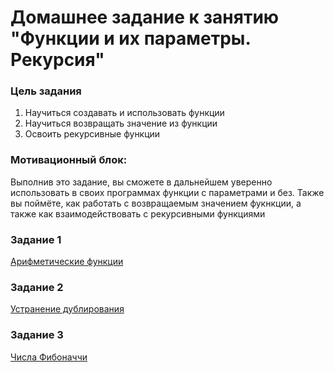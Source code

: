 # Домашнее задание к занятию "Функции и их параметры. Рекурсия"

### Цель задания

1. Научиться создавать и использовать функции
2. Научиться возвращать значение из функции
3. Освоить рекурсивные функции

### Мотивационный блок:

Выполнив это задание, вы сможете в дальнейшем уверенно использовать в своих программах функции с параметрами и без. Также вы поймёте, как работать с возвращаемым значением фукнкции, а также как взаимодействовать с рекурсивными функциями





### Задание 1

[Арифметические функции](01)

### Задание 2

[Устранение дублирования](02)

### Задание 3

[Числа Фибоначчи](03)

